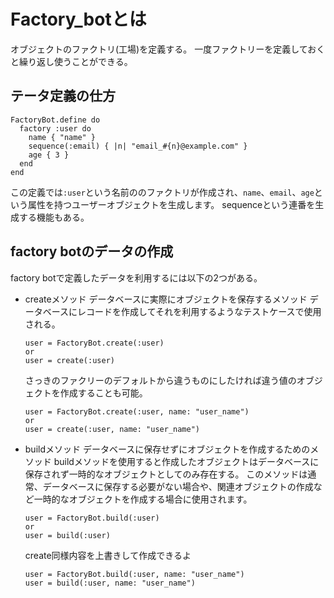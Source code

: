 # Factory_botとは
  オブジェクトのファクトリ(工場)を定義する。
  一度ファクトリーを定義しておくと繰り返し使うことができる。

## テータ定義の仕方
  ```
  FactoryBot.define do
    factory :user do
      name { "name" }
      sequence(:email) { |n| "email_#{n}@example.com" }
      age { 3 }
    end
  end
  ```
  この定義では`:user`という名前ののファクトリが作成され、`name`、`email`、`age`という属性を持つユーザーオブジェクトを生成します。
  sequenceという連番を生成する機能もある。

## factory botのデータの作成
  factory botで定義したデータを利用するには以下の2つがある。
  - createメソッド
    データベースに実際にオブジェクトを保存するメソッド
    データベースにレコードを作成してそれを利用するようなテストケースで使用される。
    ```
    user = FactoryBot.create(:user)
    or
    user = create(:user)
    ```
    さっきのファクリーのデフォルトから違うものにしたければ違う値のオブジェクトを作成することも可能。
    ```
    user = FactoryBot.create(:user, name: "user_name")
    or
    user = create(:user, name: "user_name")
    ```

  - buildメソッド
    データベースに保存せずにオブジェクトを作成するためのメソッド
    buildメソッドを使用すると作成したオブジェクトはデータベースに保存されず一時的なオブジェクトとしてのみ存在する。
    このメソッドは通常、データベースに保存する必要がない場合や、関連オブジェクトの作成など一時的なオブジェクトを作成する場合に使用されます。

    ```
    user = FactoryBot.build(:user)
    or
    user = build(:user)
    ```

    create同様内容を上書きして作成できるよ
    ```
    user = FactoryBot.build(:user, name: "user_name")
    user = build(:user, name: "user_name")
    ```